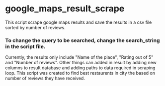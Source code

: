 # google_maps_result_scrape
This script scrape google maps results and save the results in a csv file sorted by number of reviews.
### To change the query to be searched, change the search_string in the script file.
Currently, the results only include "Name of the place", "Rating out of 5" and "Number of reviews". Other things can added in result by adding new columns to result database and adding paths to data required in scraping loop.
This script was created to find best restaurents in city the based on number of reviews they have received.
